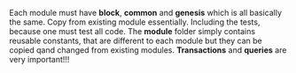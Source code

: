 Each module must have **block**, **common** and **genesis** which is all basically the same. Copy from existing module essentially. Including the tests, because one must test all code. The **module** folder simply contains reusable constants, that are different to each module but they can be copied qand changed from existing modules.
**Transactions** and **queries** are very important!!!
